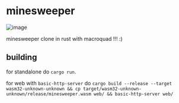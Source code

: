 # minesweeper
![image](https://github.com/user-attachments/assets/0606ea3c-270c-4272-af53-f35acdc0d320)


minesweeper clone in rust with macroquad !!! :)

## building

for standalone do `cargo run`.

for web with `basic-http-server` do `cargo build --release --target wasm32-unknown-unknown && cp target/wasm32-unknown-unknown/release/minesweeper.wasm web/ && basic-http-server web/`
